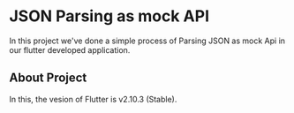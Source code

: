 # JSON Parsing as mock API

In this project we've done a simple process of Parsing JSON as mock Api in our flutter developed application.

## About Project

In this, the vesion of Flutter is v2.10.3 (Stable).
